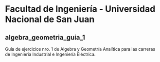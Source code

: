 # Facultad de Ingeniería - Universidad Nacional de San Juan
## algebra_geometria_guia_1
Guía de ejercicios nro. 1 de Algebra y Geometría Analítica para las carreras de Ingeniería Industrial e Ingeniería Eléctrica.
